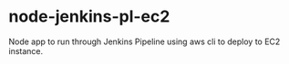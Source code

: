 # node-jenkins-pl-ec2
Node app to run through Jenkins Pipeline using aws cli to deploy to EC2 instance.
